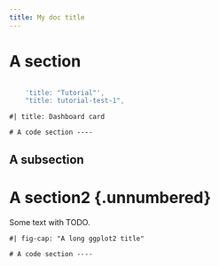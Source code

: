```yaml
---
title: My doc title
---
```


# A section

```yaml

    'title: "Tutorial"',
    "title: tutorial-test-1",
```

```{r}
#| title: Dashboard card

# A code section ----

```

## A subsection


# A section2 {.unnumbered}

Some text with TODO.


```{r}
#| fig-cap: "A long ggplot2 title"

# A code section ----

```
